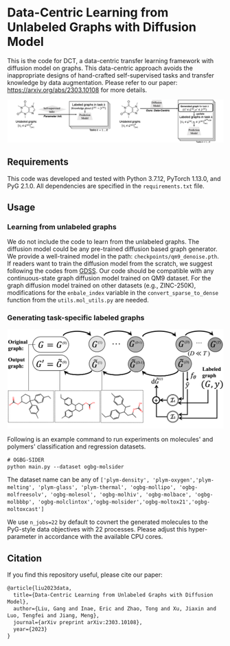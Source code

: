 Data-Centric Learning from Unlabeled Graphs with Diffusion Model
================================================================

This is the code for DCT, a data-centric transfer learning framework with diffusion model on graphs. This data-centric approach avoids the inappropriate designs of hand-crafted self-supervised tasks and transfer knowledge by data augmentation. Please refer to our paper: https://arxiv.org/abs/2303.10108 for more details.

![parameter centric versus data centric](figures/thumbnail.png "Parameter-Centric vs. Data-Centric")

## Requirements

This code was developed and tested with Python 3.7.12, PyTorch 1.13.0, and PyG 2.1.0.
All dependencies are specified in the `requirements.txt` file.

## Usage

### Learning from unlabeled graphs

We do not include the code to learn from the unlabeled graphs. The diffusion model could be any pre-trained diffusion based graph generator. We provide a well-trained model in the path: `checkpoints/qm9_denoise.pth`. If readers want to train the diffusion model from the scratch, we suggest following the codes from [GDSS](https://github.com/harryjo97/GDSS). Our code should be compatible with any continuous-state graph diffusion model trained on QM9 dataset. For the graph diffusion model trained on other datasets (e.g., ZINC-250K), modifications for the `enbale_index` variable in the  `convert_sparse_to_dense `function from the `utils.mol_utils.py` are needed.

### Generating task-specific labeled graphs

![Implementation of data-centric approach on graph with diffusion model](figures/implementation.png "Implementation of data-centric approach on graph with diffusion model")

Following is an example command to run experiments on molecules' and polymers' classification and regression datasets.

```
# OGBG-SIDER
python main.py --dataset ogbg-molsider
```

The dataset name can be any of `['plym-density', 'plym-oxygen','plym-melting', 'plym-glass', 'plym-thermal', 'ogbg-mollipo', 'ogbg-molfreesolv', 'ogbg-molesol', 'ogbg-molhiv', 'ogbg-molbace', 'ogbg-molbbbp', 'ogbg-molclintox','ogbg-molsider','ogbg-moltox21','ogbg-moltoxcast']`

We use `n_jobs=22` by default to covnert the generated molecules to the PyG-style data objectives with 22 processes. Please adjust this hyper-parameter in accordance with the available CPU cores.

## Citation

If you find this repository useful, please cite our paper:

```
@article{liu2023data,
  title={Data-Centric Learning from Unlabeled Graphs with Diffusion Model},
  author={Liu, Gang and Inae, Eric and Zhao, Tong and Xu, Jiaxin and Luo, Tengfei and Jiang, Meng},
  journal={arXiv preprint arXiv:2303.10108},
  year={2023}
}
```
